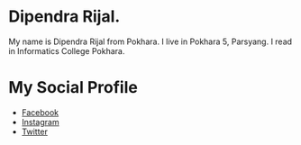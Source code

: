 # Dipendra Rijal.
My name is Dipendra Rijal from Pokhara. I live in Pokhara 5, Parsyang. I read in Informatics College Pokhara.

# My Social Profile 
- [Facebook](https://www.facebook.com/dipendra.rijal1094/) 
- [Instagram](https://www.instagram.com/) 
- [Twitter](https://twitter.com/home)

